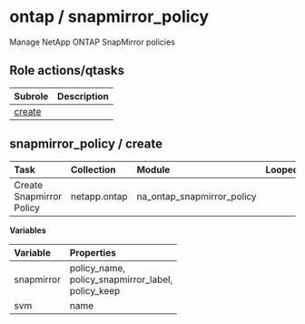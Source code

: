 # ontap / snapmirror_policy 
Manage NetApp ONTAP SnapMirror policies  
  






## Role actions/qtasks

| Subrole | Description |
| :------ | :---------- |
| [create](#snapmirror_policy--create) |  |



## snapmirror_policy / create

| Task | Collection | Module | Looped | Variables |
| :--- | :--------- | :----- | :----- | :-------- |
| Create Snapmirror Policy  | netapp.ontap | na_ontap_snapmirror_policy |  | snapmirror, svm |


**Variables**

| Variable | Properties |
| :------- | :--------- |
| snapmirror | policy_name, <br/>policy_snapmirror_label, <br/>policy_keep |
| svm | name |




